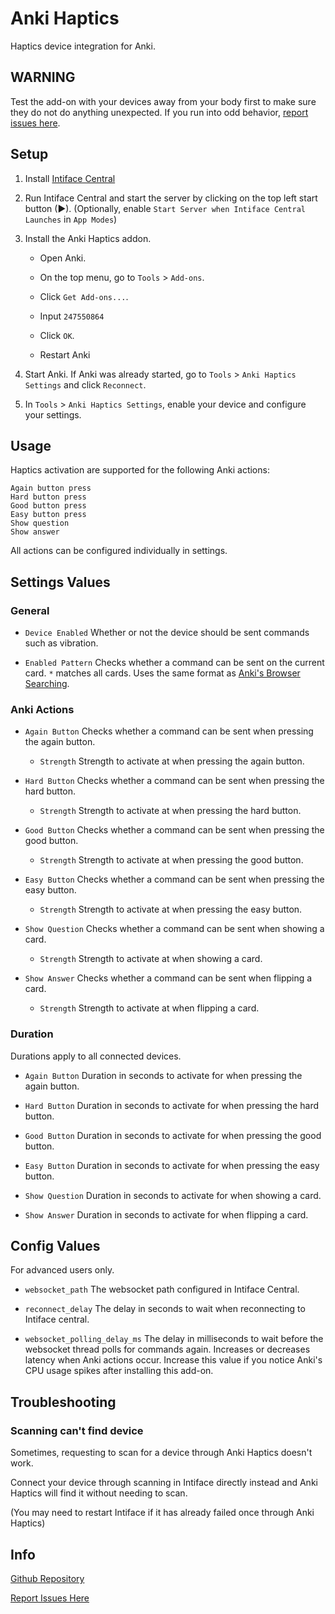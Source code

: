 # Anki Haptics

Haptics device integration for Anki.

## WARNING

Test the add-on with your devices away from your body first to make sure they do not do anything unexpected. If you run into odd behavior, [report issues here](https://github.com/Kuuuube/ankihaptics/issues).

## Setup

1. Install [Intiface Central](https://intiface.com/central/)

2. Run Intiface Central and start the server by clicking on the top left start button (▶). (Optionally, enable `Start Server when Intiface Central Launches` in `App Modes`)

3. Install the Anki Haptics addon.

    - Open Anki.

    - On the top menu, go to `Tools` > `Add-ons`.

    - Click `Get Add-ons...`.

    - Input `247550864`

    - Click `OK`.

    - Restart Anki

4. Start Anki. If Anki was already started, go to `Tools` > `Anki Haptics Settings` and click `Reconnect`.

5. In `Tools` > `Anki Haptics Settings`, enable your device and configure your settings.

## Usage

Haptics activation are supported for the following Anki actions:

```
Again button press
Hard button press
Good button press
Easy button press
Show question
Show answer
```

All actions can be configured individually in settings.

## Settings Values

### General

- `Device Enabled` Whether or not the device should be sent commands such as vibration.

- `Enabled Pattern` Checks whether a command can be sent on the current card. `*` matches all cards. Uses the same format as [Anki's Browser Searching](https://docs.ankiweb.net/searching.html).

### Anki Actions

- `Again Button` Checks whether a command can be sent when pressing the again button.

    - `Strength` Strength to activate at when pressing the again button.

- `Hard Button` Checks whether a command can be sent when pressing the hard button.

    - `Strength` Strength to activate at when pressing the hard button.

- `Good Button` Checks whether a command can be sent when pressing the good button.

    - `Strength` Strength to activate at when pressing the good button.

- `Easy Button` Checks whether a command can be sent when pressing the easy button.

    - `Strength` Strength to activate at when pressing the easy button.

- `Show Question` Checks whether a command can be sent when showing a card.

    - `Strength` Strength to activate at when showing a card.

- `Show Answer` Checks whether a command can be sent when flipping a card.

    - `Strength` Strength to activate at when flipping a card.

### Duration

Durations apply to all connected devices.

- `Again Button` Duration in seconds to activate for when pressing the again button.

- `Hard Button` Duration in seconds to activate for when pressing the hard button.

- `Good Button` Duration in seconds to activate for when pressing the good button.

- `Easy Button` Duration in seconds to activate for when pressing the easy button.

- `Show Question` Duration in seconds to activate for when showing a card.

- `Show Answer` Duration in seconds to activate for when flipping a card.

## Config Values

For advanced users only.

- `websocket_path` The websocket path configured in Intiface Central.

- `reconnect_delay` The delay in seconds to wait when reconnecting to Intiface central.

- `websocket_polling_delay_ms` The delay in milliseconds to wait before the websocket thread polls for commands again. Increases or decreases latency when Anki actions occur. Increase this value if you notice Anki's CPU usage spikes after installing this add-on.

## Troubleshooting

### Scanning can't find device

Sometimes, requesting to scan for a device through Anki Haptics doesn't work.

Connect your device through scanning in Intiface directly instead and Anki Haptics will find it without needing to scan.

(You may need to restart Intiface if it has already failed once through Anki Haptics)

## Info

[Github Repository](https://github.com/Kuuuube/ankihaptics)

[Report Issues Here](https://github.com/Kuuuube/ankihaptics/issues)
